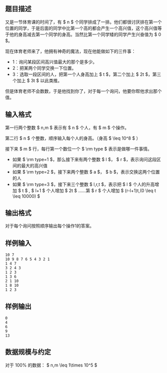 ## 题目描述

又是一节体育课的时间了，有 $ n $ 个同学排成了一排。他们都很讨厌排在第一个位置的同学，于是后面的同学中比第一个高的都会产生一个高兴值，这个高兴值等于他的身高减去第一个同学的身高。当然比第一个同学矮的同学产生兴奋值为 $ 0 $。

现在体育老师来了，他拥有神奇的魔法，现在他能做如下的三件事：

* 1：询问某段区间高兴值最大的那个是多少。
* 2：把某两个同学交换一下位置。
* 3：选取一段区间的人，把第一个人身高加上 $ t $，第二个加上 $ 2t $，第三个加上 $ 3t $ 以此类推。

但是体育老师不会数数，于是他找到你了，对于每一个询问，他要你帮他求出那个值。

## 输入格式

第一行两个整数 $ n,m $ 表示有 $ n $ 个人，有 $ m $ 个操作。

第二行 $ n $ 个整数，顺序输入每个人的身高。（身高 $  \leq 10^8 $ ）

接下来 $ m $ 行，每行第一个数位一个 $ \rm type $ 表示是做哪一件事情。

* 如果 $ \rm type=1 $，那么接下来有两个整数 $ l $， $ r $，表示询问这段区间的最大的高兴值
* 如果 $ \rm type=2 $，接下来两个整数 $ a $， $ b $，表示交换这两个位置的人
* 如果 $ \rm type=3 $，接下来三个整数 $ l,r,t $，表示把 $ l $ 个人的升高增加 $ t $ , $ l+1 $ 个人增加 $ 2t $ ……第 $ r $ 个人增加 $ (r-l+1)t,(0 \leq t \leq 10000) $

## 输出格式

对于每个询问按照顺序输出每个操作1的答案。

## 样例输入

```
10 7
10 9 8 7 6 5 4 3 2 1
1 4 7
3 2 4 3
1 2 3
1 3 6
2 1 10
1 8 10
1 2 3
```

## 样例输出

```
0
4
6
9
13
```

## 数据规模与约定

对于 $100\%$ 的数据： $ n,m \leq 1\times 10^5 $
